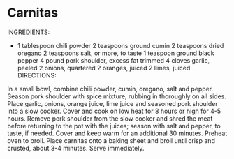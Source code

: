 # Carnitas

INGREDIENTS:

- 1 tablespoon chili powder
2 teaspoons ground cumin
2 teaspoons dried oregano
2 teaspoons salt, or more, to taste
1 teaspoon ground black pepper
4 pound pork shoulder, excess fat trimmed
4 cloves garlic, peeled
2 onions, quartered
2 oranges, juiced
2 limes, juiced
DIRECTIONS:

In a small bowl, combine chili powder, cumin, oregano, salt and pepper. Season pork shoulder with spice mixture, rubbing in thoroughly on all sides.
Place garlic, onions, orange juice, lime juice and seasoned pork shoulder into a slow cooker. Cover and cook on low heat for 8 hours or high for 4-5 hours.
Remove pork shoulder from the slow cooker and shred the meat before returning to the pot with the juices; season with salt and pepper, to taste, if needed. Cover and keep warm for an additional 30 minutes.
Preheat oven to broil. Place carnitas onto a baking sheet and broil until crisp and crusted, about 3-4 minutes.
Serve immediately.
